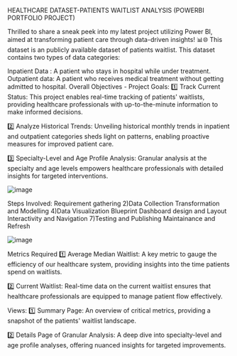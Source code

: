 HEALTHCARE DATASET-PATIENTS WAITLIST ANALYSIS (POWERBI PORTFOLIO PROJECT)

Thrilled to share a sneak peek into my latest project utilizing Power BI, aimed at transforming patient care through data-driven insights! 📊🌐 This dataset is an publicly available dataset of patients waitlist. This dataset contains two types of data categories:

Inpatient Data : A patient who stays in hospital while under treatment.
Outpatient data: A patient who receives medical treatment without getting admitted to hospital.
Overall Objectives - Project Goals:
1️⃣ Track Current Status: This project enables real-time tracking of patients' waitlists, providing healthcare professionals with up-to-the-minute information to make informed decisions.

2️⃣ Analyze Historical Trends: Unveiling historical monthly trends in inpatient and outpatient categories sheds light on patterns, enabling proactive measures for improved patient care.

3️⃣ Specialty-Level and Age Profile Analysis: Granular analysis at the specialty and age levels empowers healthcare professionals with detailed insights for targeted interventions.

![image](https://github.com/vish313/Patients-waitlist-analysis--Healthcare-Dataset/assets/145544278/ea01ebb0-b51d-4974-97d1-e154817e1388)

Steps Involved:
Requirement gathering 2)Data Collection
Transformation and Modelling 4)Data Visualization Blueprint
Dashboard design and Layout
Interactivity and Navigation 7)Testing and Publishing
Maintainance and Refresh

![image](https://github.com/vish313/Patients-waitlist-analysis--Healthcare-Dataset/assets/145544278/97a0de66-2c41-4c91-bfc6-02782ba10a4a)

Metrics Required
1️⃣ Average Median Waitlist: A key metric to gauge the efficiency of our healthcare system, providing insights into the time patients spend on waitlists.

2️⃣ Current Waitlist: Real-time data on the current waitlist ensures that healthcare professionals are equipped to manage patient flow effectively.

Views:
1️⃣ Summary Page: An overview of critical metrics, providing a snapshot of the patients' waitlist landscape.

2️⃣ Details Page of Granular Analysis: A deep dive into specialty-level and age profile analyses, offering nuanced insights for targeted improvements.
